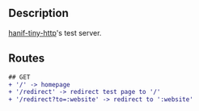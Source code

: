 ## Description
[hanif-tiny-http](https://npmjs.com/package/hanif-tiny-http)'s test server.

## Routes
```diff
## GET
+ '/' -> homepage
+ '/redirect' -> redirect test page to '/'
+ '/redirect?to=:website' -> redirect to ':website'
```
